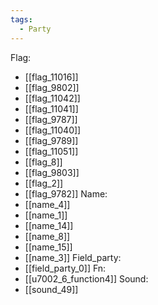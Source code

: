 ```yaml
---
tags:
  - Party
---
```

Flag:
- [[flag_11016]]
- [[flag_9802]]
- [[flag_11042]]
- [[flag_11041]]
- [[flag_9787]]
- [[flag_11040]]
- [[flag_9789]]
- [[flag_11051]]
- [[flag_8]]
- [[flag_9803]]
- [[flag_2]]
- [[flag_9782]]
Name:
- [[name_4]]
- [[name_1]]
- [[name_14]]
- [[name_8]]
- [[name_15]]
- [[name_3]]
Field_party:
- [[field_party_0]]
Fn:
- [[u7002_6_function4]]
Sound:
- [[sound_49]]
